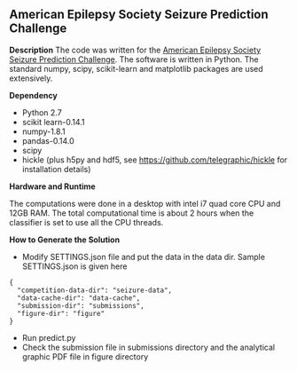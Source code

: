 American Epilepsy Society Seizure Prediction Challenge
-------------------------------
**Description**
The code was written for the [American Epilepsy Society Seizure Prediction Challenge](https://www.kaggle.com/c/seizure-prediction). The software is written in Python. The standard numpy, scipy, scikit-learn and matplotlib packages are used extensively.

**Dependency**
  * Python 2.7
  * scikit learn-0.14.1
  * numpy-1.8.1
  * pandas-0.14.0
  * scipy
  * hickle (plus h5py and hdf5, see https://github.com/telegraphic/hickle for installation details)

**Hardware and Runtime**

The computations were done in a desktop with intel i7 quad core CPU and 12GB RAM. The total computational time is about 2 hours when the classifier is set to use all the CPU threads.

**How to Generate the Solution**
	
* Modify SETTINGS.json file and put the data in the data dir. Sample SETTINGS.json is given here
```
{
  "competition-data-dir": "seizure-data",
  "data-cache-dir": "data-cache",
  "submission-dir": "submissions",
  "figure-dir": "figure"
}
```
* Run predict.py
* Check the submission file in submissions directory and the analytical graphic PDF file in figure directory
